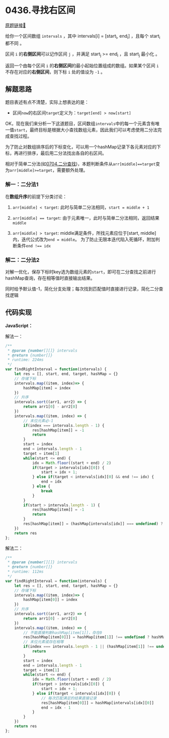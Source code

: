 # 0436.寻找右区间
[原题链接🔗](https://leetcode-cn.com/problems/find-right-interval/)  

给你一个区间数组 `intervals` ，其中 intervals[i] = [start<sub>i</sub>, end<sub>i</sub>] ，且每个 start<sub>i</sub> 都不同 。

区间 `i` 的**右侧区间**可以记作区间 `j` ，并满足 start<sub>j</sub> >= end<sub>i</sub> ，且 start<sub>j</sub> 最小化 。

返回一个由每个区间 `i` 的**右侧区间**的最小起始位置组成的数组。如果某个区间 `i` 不存在对应的**右侧区间**，则下标 `i` 处的值设为 `-1` 。

## 解题思路
题目表述有点不清楚，实际上想表达的是：

 - 区间`now`的右区间`target`定义为：`target[end] > now[start]`

OK，现在我们来分析一下这道题目，区间数组`intervals`中的每一个元素含有唯一值`start`，最终目标是根据大小查找数组元素，因此我们可以考虑使用二分法完成查找过程。

为了防止对数组排序后的下标变化，可以用一个hashMap记录下各元素对应的下标，再进行排序，最后用二分法找出各自的右区间。

相对于简单二分法(如[0704.二分查找](./leetcode/0704-二分查找.md))，本题判断条件从`arr[middle]==target`变为`arr[middle]>=target`，需要额外处理。

### 解一：二分法1
在**数组升序**的前提下分类讨论：

1. `arr[middle] < target`: 此时与简单二分法相同，`start = middle + 1`

2. `arr[middle] == target`: 由于元素唯一，此时与简单二分法相同，返回结果`middle`

3. `arr[middle] > target`: middle满足条件，所找元素应位于[start, middle]内，迭代公式改为`end = middle`。
    为了防止无限本迭代陷入死循环，附加判断条件`end !== idx`
### 解二：二分法2
对解一优化，保存下标时key选为数组元素的`start`，即可在二分查找之前进行hashMap查询，存在相等值时直接输出结果。

同时给予默认值-1，简化分支处理；每次找到匹配值时直接进行记录，简化二分查找逻辑

## 代码实现

**JavaScript：**

解法一：
```javascript
/**
 * @param {number[][]} intervals
 * @return {number[]}
 * runtime: 224ms
 */
var findRightInterval = function(intervals) {
    let res = [], start, end, target, hashMap = {}
    // 存储下标
    intervals.map((item, index)=> {
        hashMap[item] = index
    })
    // 升序
    intervals.sort((arr1, arr2) => {
        return arr1[0] - arr2[0]
    })
    intervals.map((item, index) => {
        // 末位元素必-1
        if(index === intervals.length - 1) {
            res[hashMap[item]] = -1
            return
        }
        start = index
        end = intervals.length - 1
        target = item[1]
        while(start <= end) {
            idx = Math.floor((start + end) / 2)
            if(target > intervals[idx][0]) {
                start = idx + 1;
            } else if(target < intervals[idx][0] && end !== idx) {
                end = idx
            } else {
                break
            }
        }
        if(start > intervals.length - 1) {
            res[hashMap[item]] = -1
            return
        }
        res[hashMap[item]] = (hashMap[intervals[idx]] === undefined) ? -1 : hashMap[intervals[idx]]
    })
    return res
};
```

解法二：
```javascript
/**
 * @param {number[][]} intervals
 * @return {number[]}
 * runtime: 112ms
 */
var findRightInterval = function(intervals) {
    let res = [], start, end, target, hashMap = {}
    // 存储下标
    intervals.map((item, index)=> {
        hashMap[item[0]] = index
    })
    // 升序
    intervals.sort((arr1, arr2) => {
        return arr1[0] - arr2[0]
    })
    intervals.map((item, index) => {
        // 不能直接判断hashMap[item[1]]，存在0
        res[hashMap[item[0]]] = hashMap[item[1]] !== undefined ? hashMap[item[1]] : -1
        // 末位元素或存在相等
        if(index === intervals.length - 1 || (hashMap[item[1]] !== undefined)) {
            return
        }
        start = index
        end = intervals.length - 1
        target = item[1]
        while(start <= end) {
            idx = Math.floor((start + end) / 2)
            if(target > intervals[idx][0]) {
                start = idx + 1;
            } else if(target < intervals[idx][0]) {
                // 每次匹配满足的结果直接记录
                res[hashMap[item[0]]] = hashMap[intervals[idx][0]]
                end = idx - 1
            }
        }
    })
    return res
};
```